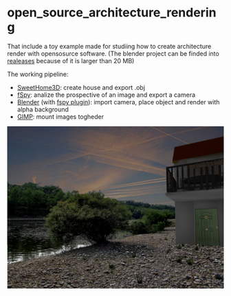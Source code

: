 # open_source_architecture_rendering
That include a toy example made for studiing how to create architecture render with opensosurce software.
(The blender project can be finded into [realeases](https://github.com/nicolalandro/open_source_architecture_rendering/releases/tag/0.1) because of it is larger than 20 MB)

The working pipeline:
* [SweetHome3D](www.sweethome3d.com/it/download.jsp): create house and export .obj
* [fSpy](https://fspy.io/): analize the prospective of an image and export a camera
* [Blender](https://www.blender.org/) (with [fspy plugin](https://github.com/stuffmatic/fSpy-Blender)): import camera, place object and render with alpha background
* [GIMP](https://www.gimp.org/): mount images togheder

![](casaabbusiva_gimp.png)
